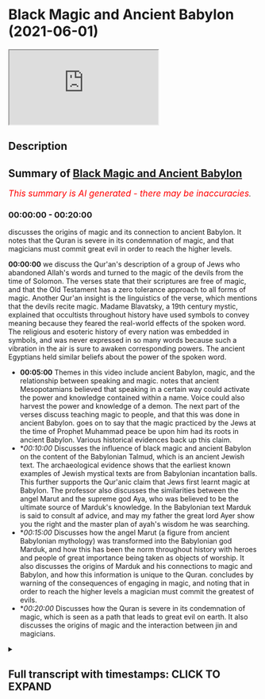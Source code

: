# Black Magic and Ancient Babylon (2021-06-01)

<iframe loading='lazy' src='https://www.youtube.com/embed/dLQAEBFakr8'></iframe>

## Description



## Summary of [Black Magic and Ancient Babylon](https://www.youtube.com/watch?v=dLQAEBFakr8)


*<span style="color:red; font-size:125%">This summary is AI generated - there may be inaccuracies</span>. [](/)*

### <a onclick="modifyYTiframeseektime('0')">00:00:00</a> - <a onclick="modifyYTiframeseektime('1200')">00:20:00</a>

 discusses the origins of magic and its connection to ancient Babylon. It notes that the Quran is severe in its condemnation of magic, and that magicians must commit great evil in order to reach the higher levels.

**<a onclick="modifyYTiframeseektime('0')">00:00:00</a>**  we discuss the Qur'an's description of a group of Jews who abandoned Allah's words and turned to the magic of the devils from the time of Solomon. The verses state that their scriptures are free of magic, and that the Old Testament has a zero tolerance approach to all forms of magic. Another Qur'an insight is the linguistics of the verse, which mentions that the devils recite magic. Madame Blavatsky, a 19th century mystic, explained that occultists throughout history have used symbols to convey meaning because they feared the real-world effects of the spoken word. The religious and esoteric history of every nation was embedded in symbols, and was never expressed in so many words because such a vibration in the air is sure to awaken corresponding powers. The ancient Egyptians held similar beliefs about the power of the spoken word.
* **<a onclick="modifyYTiframeseektime('300')">00:05:00</a>** Themes in this video include ancient Babylon, magic, and the relationship between speaking and magic.  notes that ancient Mesopotamians believed that speaking in a certain way could activate the power and knowledge contained within a name. Voice could also harvest the power and knowledge of a demon. The next part of the verses discuss teaching magic to people, and that this was done in ancient Babylon.  goes on to say that the magic practiced by the Jews at the time of Prophet Muhammad peace be upon him had its roots in ancient Babylon. Various historical evidences back up this claim.
* **<a onclick="modifyYTiframeseektime('600')">00:10:00</a>* Discusses the influence of black magic and ancient Babylon on the content of the Babylonian Talmud, which is an ancient Jewish text. The archaeological evidence shows that the earliest known examples of Jewish mystical texts are from Babylonian incantation balls. This further supports the Qur'anic claim that Jews first learnt magic at Babylon. The professor also discusses the similarities between the angel Marut and the supreme god Aya, who was believed to be the ultimate source of Marduk's knowledge. In the Babylonian text Marduk is said to consult af advice, and may my father the great lord Ayer show you the right and the master plan of ayah's wisdom he was searching.
* **<a onclick="modifyYTiframeseektime('900')">00:15:00</a>* Discusses how the angel Marut (a figure from ancient Babylonian mythology) was transformed into the Babylonian god Marduk, and how this has been the norm throughout history with heroes and people of great importance being taken as objects of worship. It also discusses the origins of Marduk and his connections to magic and Babylon, and how this information is unique to the Quran.  concludes by warning of the consequences of engaging in magic, and noting that in order to reach the higher levels a magician must commit the greatest of evils.
* **<a onclick="modifyYTiframeseektime('1200')">00:20:00</a>* Discusses how the Quran is severe in its condemnation of magic, which is seen as a path that leads to great evil on earth. It also discusses the origins of magic and the interaction between jin and magicians.

<details><summary><h2>Full transcript with timestamps: CLICK TO EXPAND</h2></summary>

<a onclick="modifyYTiframeseektime('4')">0:00:04</a> in this video we are going to see that  
<a onclick="modifyYTiframeseektime('6')">0:00:06</a> the quran contains a wealth of  
<a onclick="modifyYTiframeseektime('8')">0:00:08</a> information about the world of the  
<a onclick="modifyYTiframeseektime('10')">0:00:10</a> occult  
<a onclick="modifyYTiframeseektime('11')">0:00:11</a> our analysis will focus on the second  
<a onclick="modifyYTiframeseektime('13')">0:00:13</a> chapter of the quran  
<a onclick="modifyYTiframeseektime('15')">0:00:15</a> known as surah al-baqarah in particular  
<a onclick="modifyYTiframeseektime('18')">0:00:18</a> verses 101-102  
<a onclick="modifyYTiframeseektime('21')">0:00:21</a> we will analyze these verses from the  
<a onclick="modifyYTiframeseektime('23')">0:00:23</a> perspective of history and archaeology  
<a onclick="modifyYTiframeseektime('26')">0:00:26</a> the verses begin by saying and when a  
<a onclick="modifyYTiframeseektime('28')">0:00:28</a> messenger from allah  
<a onclick="modifyYTiframeseektime('30')">0:00:30</a> came to them confirming that which was  
<a onclick="modifyYTiframeseektime('32')">0:00:32</a> with them the children of israel  
<a onclick="modifyYTiframeseektime('34')">0:00:34</a> a party of those who had been given the  
<a onclick="modifyYTiframeseektime('36')">0:00:36</a> scripture  
<a onclick="modifyYTiframeseektime('37')">0:00:37</a> through the scripture of allah behind  
<a onclick="modifyYTiframeseektime('39')">0:00:39</a> their backs as if they did not know  
<a onclick="modifyYTiframeseektime('41')">0:00:41</a> what it contained and they followed  
<a onclick="modifyYTiframeseektime('43')">0:00:43</a> instead what the devils had recited  
<a onclick="modifyYTiframeseektime('45')">0:00:45</a> during the reign of solomon the  
<a onclick="modifyYTiframeseektime('48')">0:00:48</a> classical muslim exegetes  
<a onclick="modifyYTiframeseektime('50')">0:00:50</a> ibn kethir and tabari both explained  
<a onclick="modifyYTiframeseektime('53')">0:00:53</a> that the quran here is referring to a  
<a onclick="modifyYTiframeseektime('56')">0:00:56</a> faction of jews  
<a onclick="modifyYTiframeseektime('57')">0:00:57</a> at the time of muhammad peace be upon  
<a onclick="modifyYTiframeseektime('59')">0:00:59</a> him who rejected him  
<a onclick="modifyYTiframeseektime('61')">0:01:01</a> despite knowing he was a messenger the  
<a onclick="modifyYTiframeseektime('63')">0:01:03</a> quran rebukes them  
<a onclick="modifyYTiframeseektime('65')">0:01:05</a> for not acting upon this knowledge of  
<a onclick="modifyYTiframeseektime('67')">0:01:07</a> his prophethood  
<a onclick="modifyYTiframeseektime('68')">0:01:08</a> which is contained in their very own  
<a onclick="modifyYTiframeseektime('70')">0:01:10</a> scriptures  
<a onclick="modifyYTiframeseektime('71')">0:01:11</a> they are accused of abandoning their  
<a onclick="modifyYTiframeseektime('73')">0:01:13</a> scriptures and instead  
<a onclick="modifyYTiframeseektime('74')">0:01:14</a> resorting to practicing the magic of  
<a onclick="modifyYTiframeseektime('76')">0:01:16</a> their ancestors from the time of solomon  
<a onclick="modifyYTiframeseektime('79')">0:01:19</a> there are a number of amazing insights  
<a onclick="modifyYTiframeseektime('81')">0:01:21</a> to note here  
<a onclick="modifyYTiframeseektime('82')">0:01:22</a> firstly we can see that the quran makes  
<a onclick="modifyYTiframeseektime('85')">0:01:25</a> an important distinction  
<a onclick="modifyYTiframeseektime('86')">0:01:26</a> between scripture and the works of  
<a onclick="modifyYTiframeseektime('88')">0:01:28</a> devils namely that of magic  
<a onclick="modifyYTiframeseektime('91')">0:01:31</a> the quran states that a party of jews  
<a onclick="modifyYTiframeseektime('94')">0:01:34</a> abandoned allah's words  
<a onclick="modifyYTiframeseektime('95')">0:01:35</a> and turned to the magic of devils  
<a onclick="modifyYTiframeseektime('98')">0:01:38</a> implying that their scriptures are free  
<a onclick="modifyYTiframeseektime('99')">0:01:39</a> of magic  
<a onclick="modifyYTiframeseektime('101')">0:01:41</a> if we compare the old testament with  
<a onclick="modifyYTiframeseektime('103')">0:01:43</a> rabbinic writings  
<a onclick="modifyYTiframeseektime('104')">0:01:44</a> we find that this is the case the old  
<a onclick="modifyYTiframeseektime('106')">0:01:46</a> testament states  
<a onclick="modifyYTiframeseektime('108')">0:01:48</a> you shall not permit a sorceress to live  
<a onclick="modifyYTiframeseektime('111')">0:01:51</a> mediums and necromancers shall surely be  
<a onclick="modifyYTiframeseektime('113')">0:01:53</a> put to death  
<a onclick="modifyYTiframeseektime('115')">0:01:55</a> let no one be found among you who  
<a onclick="modifyYTiframeseektime('116')">0:01:56</a> interprets omens  
<a onclick="modifyYTiframeseektime('118')">0:01:58</a> we can see that the old testament has a  
<a onclick="modifyYTiframeseektime('121')">0:02:01</a> zero tolerance approach to all forms of  
<a onclick="modifyYTiframeseektime('123')">0:02:03</a> magic  
<a onclick="modifyYTiframeseektime('124')">0:02:04</a> by comparison rabbinic texts such as the  
<a onclick="modifyYTiframeseektime('127')">0:02:07</a> talmud are full of occult teachings  
<a onclick="modifyYTiframeseektime('129')">0:02:09</a> rabbi wrote i see in the  
<a onclick="modifyYTiframeseektime('132')">0:02:12</a> babylonian talmud  
<a onclick="modifyYTiframeseektime('133')">0:02:13</a> many things which were permitted from  
<a onclick="modifyYTiframeseektime('135')">0:02:15</a> the realm of fortune telling  
<a onclick="modifyYTiframeseektime('136')">0:02:16</a> incantations and witchcraft these are  
<a onclick="modifyYTiframeseektime('139')">0:02:19</a> innumerable  
<a onclick="modifyYTiframeseektime('140')">0:02:20</a> here are just some examples of occultism  
<a onclick="modifyYTiframeseektime('142')">0:02:22</a> in the talmud  
<a onclick="modifyYTiframeseektime('144')">0:02:24</a> if one wishes to see demons let him take  
<a onclick="modifyYTiframeseektime('147')">0:02:27</a> the afterbirth of a black  
<a onclick="modifyYTiframeseektime('148')">0:02:28</a> shikat let him roast it in fire and  
<a onclick="modifyYTiframeseektime('151')">0:02:31</a> grind it to powder  
<a onclick="modifyYTiframeseektime('152')">0:02:32</a> and then let him put some into his eye  
<a onclick="modifyYTiframeseektime('156')">0:02:36</a> what is an approved amulet one that has  
<a onclick="modifyYTiframeseektime('159')">0:02:39</a> healed once  
<a onclick="modifyYTiframeseektime('160')">0:02:40</a> a second time and a third time  
<a onclick="modifyYTiframeseektime('163')">0:02:43</a> the course of the constellations and the  
<a onclick="modifyYTiframeseektime('165')">0:02:45</a> zodiac has influence as a natural law  
<a onclick="modifyYTiframeseektime('167')">0:02:47</a> upon the world  
<a onclick="modifyYTiframeseektime('168')">0:02:48</a> and everything depends upon it longevity  
<a onclick="modifyYTiframeseektime('171')">0:02:51</a> children and finances  
<a onclick="modifyYTiframeseektime('173')">0:02:53</a> it's clear that the talmud promotes a  
<a onclick="modifyYTiframeseektime('175')">0:02:55</a> whole host of occult practices  
<a onclick="modifyYTiframeseektime('177')">0:02:57</a> including sorcery amulets and astrology  
<a onclick="modifyYTiframeseektime('181')">0:03:01</a> we've seen that these are all practices  
<a onclick="modifyYTiframeseektime('183')">0:03:03</a> that the old testament deems punishable  
<a onclick="modifyYTiframeseektime('185')">0:03:05</a> by death  
<a onclick="modifyYTiframeseektime('186')">0:03:06</a> scripture and rabbinic writings are  
<a onclick="modifyYTiframeseektime('188')">0:03:08</a> completely at odds  
<a onclick="modifyYTiframeseektime('189')">0:03:09</a> when it comes to the permissibility of  
<a onclick="modifyYTiframeseektime('191')">0:03:11</a> magic just as the quran states  
<a onclick="modifyYTiframeseektime('194')">0:03:14</a> another quranic insight is the fact that  
<a onclick="modifyYTiframeseektime('197')">0:03:17</a> the verse is addressing a group of jews  
<a onclick="modifyYTiframeseektime('199')">0:03:19</a> who are contemporary to the prophet  
<a onclick="modifyYTiframeseektime('201')">0:03:21</a> muhammad peace be upon him  
<a onclick="modifyYTiframeseektime('203')">0:03:23</a> and making the claim that they were  
<a onclick="modifyYTiframeseektime('204')">0:03:24</a> following the magic of devils from the  
<a onclick="modifyYTiframeseektime('206')">0:03:26</a> time of solomon  
<a onclick="modifyYTiframeseektime('208')">0:03:28</a> given that solomon is from the 10th  
<a onclick="modifyYTiframeseektime('210')">0:03:30</a> century bce  
<a onclick="modifyYTiframeseektime('211')">0:03:31</a> and the quran was revealed in the 7th  
<a onclick="modifyYTiframeseektime('213')">0:03:33</a> century ce  
<a onclick="modifyYTiframeseektime('214')">0:03:34</a> this points to a continuous magic  
<a onclick="modifyYTiframeseektime('216')">0:03:36</a> tradition of at least one and a half  
<a onclick="modifyYTiframeseektime('218')">0:03:38</a> thousand years  
<a onclick="modifyYTiframeseektime('220')">0:03:40</a> if this really is the case then we would  
<a onclick="modifyYTiframeseektime('222')">0:03:42</a> expect jewish practitioners  
<a onclick="modifyYTiframeseektime('224')">0:03:44</a> to have mastered these dark arts over  
<a onclick="modifyYTiframeseektime('226')">0:03:46</a> such a long period of time  
<a onclick="modifyYTiframeseektime('228')">0:03:48</a> this is exactly what we find in the  
<a onclick="modifyYTiframeseektime('230')">0:03:50</a> world of magic  
<a onclick="modifyYTiframeseektime('231')">0:03:51</a> for centuries jewish mythicism such as  
<a onclick="modifyYTiframeseektime('234')">0:03:54</a> kabbalah  
<a onclick="modifyYTiframeseektime('235')">0:03:55</a> and jewish numerology known as gematria  
<a onclick="modifyYTiframeseektime('237')">0:03:57</a> have been fundamental to occultism  
<a onclick="modifyYTiframeseektime('240')">0:04:00</a> to this day anyone who is serious about  
<a onclick="modifyYTiframeseektime('243')">0:04:03</a> the occult  
<a onclick="modifyYTiframeseektime('244')">0:04:04</a> must study these jewish systems as they  
<a onclick="modifyYTiframeseektime('246')">0:04:06</a> are considered foundational  
<a onclick="modifyYTiframeseektime('248')">0:04:08</a> yet another quranic insight can be found  
<a onclick="modifyYTiframeseektime('250')">0:04:10</a> in the linguistics of this verse  
<a onclick="modifyYTiframeseektime('252')">0:04:12</a> note the word recited devils are said to  
<a onclick="modifyYTiframeseektime('255')">0:04:15</a> recite  
<a onclick="modifyYTiframeseektime('256')">0:04:16</a> magic the use of spoken incantations  
<a onclick="modifyYTiframeseektime('260')">0:04:20</a> and evocations are in fact a major part  
<a onclick="modifyYTiframeseektime('263')">0:04:23</a> of magic  
<a onclick="modifyYTiframeseektime('264')">0:04:24</a> madame blavatsky was a highly  
<a onclick="modifyYTiframeseektime('266')">0:04:26</a> influential 19th century mystic  
<a onclick="modifyYTiframeseektime('269')">0:04:29</a> she explained that occultists throughout  
<a onclick="modifyYTiframeseektime('271')">0:04:31</a> history  
<a onclick="modifyYTiframeseektime('272')">0:04:32</a> have used symbols to convey meaning  
<a onclick="modifyYTiframeseektime('274')">0:04:34</a> because they feared the real-world  
<a onclick="modifyYTiframeseektime('276')">0:04:36</a> effects  
<a onclick="modifyYTiframeseektime('277')">0:04:37</a> of the spoken word the religious and  
<a onclick="modifyYTiframeseektime('280')">0:04:40</a> esoteric history of every nation  
<a onclick="modifyYTiframeseektime('282')">0:04:42</a> was embedded in symbols it was never  
<a onclick="modifyYTiframeseektime('286')">0:04:46</a> expressed in so many words  
<a onclick="modifyYTiframeseektime('287')">0:04:47</a> why because such or another vibration in  
<a onclick="modifyYTiframeseektime('290')">0:04:50</a> the air  
<a onclick="modifyYTiframeseektime('291')">0:04:51</a> is sure to awaken corresponding powers  
<a onclick="modifyYTiframeseektime('293')">0:04:53</a> union with which produces good or bad  
<a onclick="modifyYTiframeseektime('295')">0:04:55</a> results  
<a onclick="modifyYTiframeseektime('297')">0:04:57</a> the ancient egyptians held similar  
<a onclick="modifyYTiframeseektime('299')">0:04:59</a> beliefs about the power of the spoken  
<a onclick="modifyYTiframeseektime('301')">0:05:01</a> word  
<a onclick="modifyYTiframeseektime('302')">0:05:02</a> the commonly found phrases magic of  
<a onclick="modifyYTiframeseektime('304')">0:05:04</a> their mouths  
<a onclick="modifyYTiframeseektime('305')">0:05:05</a> and spells of their utterances show the  
<a onclick="modifyYTiframeseektime('308')">0:05:08</a> close relationship between speaking and  
<a onclick="modifyYTiframeseektime('310')">0:05:10</a> magic  
<a onclick="modifyYTiframeseektime('311')">0:05:11</a> the two were treated as more or less  
<a onclick="modifyYTiframeseektime('312')">0:05:12</a> equivalent  
<a onclick="modifyYTiframeseektime('314')">0:05:14</a> the ancient mesopotamians also believed  
<a onclick="modifyYTiframeseektime('316')">0:05:16</a> that incantations  
<a onclick="modifyYTiframeseektime('318')">0:05:18</a> had to be spoken in a certain way in  
<a onclick="modifyYTiframeseektime('320')">0:05:20</a> order for them to be effective  
<a onclick="modifyYTiframeseektime('323')">0:05:23</a> voice can harvest the power and  
<a onclick="modifyYTiframeseektime('324')">0:05:24</a> knowledge contained within a name  
<a onclick="modifyYTiframeseektime('326')">0:05:26</a> the incantation and names contained in  
<a onclick="modifyYTiframeseektime('329')">0:05:29</a> them had to be pronounced in a special  
<a onclick="modifyYTiframeseektime('331')">0:05:31</a> tone of voice  
<a onclick="modifyYTiframeseektime('332')">0:05:32</a> the word used to describe one speaking  
<a onclick="modifyYTiframeseektime('334')">0:05:34</a> in this manner lohushu  
<a onclick="modifyYTiframeseektime('336')">0:05:36</a> is even different from the regular verb  
<a onclick="modifyYTiframeseektime('338')">0:05:38</a> se and had a meaning similar to  
<a onclick="modifyYTiframeseektime('340')">0:05:40</a> utter murmur or chant  
<a onclick="modifyYTiframeseektime('345')">0:05:45</a> the next part of the verses state it was  
<a onclick="modifyYTiframeseektime('348')">0:05:48</a> not solomon who disbelieved  
<a onclick="modifyYTiframeseektime('349')">0:05:49</a> but the devils disbelieved teaching  
<a onclick="modifyYTiframeseektime('351')">0:05:51</a> people magic  
<a onclick="modifyYTiframeseektime('353')">0:05:53</a> here the quran defends the noble prophet  
<a onclick="modifyYTiframeseektime('355')">0:05:55</a> solomon clearing him of the false  
<a onclick="modifyYTiframeseektime('357')">0:05:57</a> accusations of magic  
<a onclick="modifyYTiframeseektime('359')">0:05:59</a> rabbis and jewish commentators  
<a onclick="modifyYTiframeseektime('361')">0:06:01</a> throughout history have claimed that  
<a onclick="modifyYTiframeseektime('363')">0:06:03</a> solomon was a master magician  
<a onclick="modifyYTiframeseektime('365')">0:06:05</a> for example the talmud claims that  
<a onclick="modifyYTiframeseektime('367')">0:06:07</a> solomon possessed a magical ring  
<a onclick="modifyYTiframeseektime('369')">0:06:09</a> that was the source of his ability to  
<a onclick="modifyYTiframeseektime('371')">0:06:11</a> control devils  
<a onclick="modifyYTiframeseektime('372')">0:06:12</a> the talmud narrates the following story  
<a onclick="modifyYTiframeseektime('375')">0:06:15</a> the demon asmodius said to solomon give  
<a onclick="modifyYTiframeseektime('378')">0:06:18</a> me your ring with god's name engraved on  
<a onclick="modifyYTiframeseektime('381')">0:06:21</a> it  
<a onclick="modifyYTiframeseektime('381')">0:06:21</a> and i will show you my strength solomon  
<a onclick="modifyYTiframeseektime('385')">0:06:25</a> gave him his ring  
<a onclick="modifyYTiframeseektime('386')">0:06:26</a> asmodius swallowed the ring and grew  
<a onclick="modifyYTiframeseektime('389')">0:06:29</a> until he placed  
<a onclick="modifyYTiframeseektime('390')">0:06:30</a> one wing in the heaven and one wing on  
<a onclick="modifyYTiframeseektime('392')">0:06:32</a> the earth  
<a onclick="modifyYTiframeseektime('393')">0:06:33</a> he threw solomon a distance of 400  
<a onclick="modifyYTiframeseektime('396')">0:06:36</a> parasangs  
<a onclick="modifyYTiframeseektime('397')">0:06:37</a> i.e over one thousand miles with solomon  
<a onclick="modifyYTiframeseektime('400')">0:06:40</a> deposed from the throne  
<a onclick="modifyYTiframeseektime('401')">0:06:41</a> as modius took his place while asmodius  
<a onclick="modifyYTiframeseektime('405')">0:06:45</a> was impersonating solomon  
<a onclick="modifyYTiframeseektime('406')">0:06:46</a> he demanded that solomon's mother engage  
<a onclick="modifyYTiframeseektime('409')">0:06:49</a> in sexual intercourse with him  
<a onclick="modifyYTiframeseektime('411')">0:06:51</a> once the jewish council heard this they  
<a onclick="modifyYTiframeseektime('413')">0:06:53</a> understood that this was an impostor  
<a onclick="modifyYTiframeseektime('415')">0:06:55</a> and not actually solomon they brought  
<a onclick="modifyYTiframeseektime('417')">0:06:57</a> solomon and gave him a ring on which the  
<a onclick="modifyYTiframeseektime('419')">0:06:59</a> name of god was carved  
<a onclick="modifyYTiframeseektime('420')">0:07:00</a> when solomon entered asmodius saw him  
<a onclick="modifyYTiframeseektime('423')">0:07:03</a> and fled  
<a onclick="modifyYTiframeseektime('424')">0:07:04</a> followers of judaism need to realize  
<a onclick="modifyYTiframeseektime('427')">0:07:07</a> that such rabbinic teachings  
<a onclick="modifyYTiframeseektime('428')">0:07:08</a> actually go against the old testament  
<a onclick="modifyYTiframeseektime('430')">0:07:10</a> which we've already seen  
<a onclick="modifyYTiframeseektime('432')">0:07:12</a> strictly prohibits all forms of magic  
<a onclick="modifyYTiframeseektime('435')">0:07:15</a> rabbis have therefore created  
<a onclick="modifyYTiframeseektime('436')">0:07:16</a> contradictions  
<a onclick="modifyYTiframeseektime('437')">0:07:17</a> within the religion itself the quran  
<a onclick="modifyYTiframeseektime('440')">0:07:20</a> clarifies  
<a onclick="modifyYTiframeseektime('441')">0:07:21</a> that a magical trinket was not the  
<a onclick="modifyYTiframeseektime('443')">0:07:23</a> source of solomon's power  
<a onclick="modifyYTiframeseektime('444')">0:07:24</a> rather allah himself was the source of  
<a onclick="modifyYTiframeseektime('447')">0:07:27</a> solomon's miraculous ability  
<a onclick="modifyYTiframeseektime('448')">0:07:28</a> to subjugate devils and control animals  
<a onclick="modifyYTiframeseektime('452')">0:07:32</a> solomon's abilities are no different to  
<a onclick="modifyYTiframeseektime('454')">0:07:34</a> the miracles that allah bestowed upon  
<a onclick="modifyYTiframeseektime('456')">0:07:36</a> other israelite prophets  
<a onclick="modifyYTiframeseektime('457')">0:07:37</a> such as moses we can see that the quran  
<a onclick="modifyYTiframeseektime('460')">0:07:40</a> resolves the confusion  
<a onclick="modifyYTiframeseektime('461')">0:07:41</a> that is present within judaism  
<a onclick="modifyYTiframeseektime('465')">0:07:45</a> the next part of the verses state  
<a onclick="modifyYTiframeseektime('467')">0:07:47</a> teaching people magic  
<a onclick="modifyYTiframeseektime('469')">0:07:49</a> and that which was revealed to the two  
<a onclick="modifyYTiframeseektime('471')">0:07:51</a> angels at babylon  
<a onclick="modifyYTiframeseektime('473')">0:07:53</a> here the quran makes the claim that  
<a onclick="modifyYTiframeseektime('475')">0:07:55</a> babylon was a major epicenter for magic  
<a onclick="modifyYTiframeseektime('478')">0:07:58</a> thanks to modern archaeological  
<a onclick="modifyYTiframeseektime('479')">0:07:59</a> discoveries we now know  
<a onclick="modifyYTiframeseektime('481')">0:08:01</a> that babylonians laid the foundation for  
<a onclick="modifyYTiframeseektime('484')">0:08:04</a> magical practices used all around the  
<a onclick="modifyYTiframeseektime('486')">0:08:06</a> world  
<a onclick="modifyYTiframeseektime('487')">0:08:07</a> for example astrology is one of the core  
<a onclick="modifyYTiframeseektime('489')">0:08:09</a> sciences in magic today  
<a onclick="modifyYTiframeseektime('491')">0:08:11</a> the babylonians were the first people to  
<a onclick="modifyYTiframeseektime('493')">0:08:13</a> apply myths to constellations  
<a onclick="modifyYTiframeseektime('495')">0:08:15</a> and describe the 12 signs of the zodiac  
<a onclick="modifyYTiframeseektime('498')">0:08:18</a> enuma anu enlil is a series of  
<a onclick="modifyYTiframeseektime('501')">0:08:21</a> babylonian tablets  
<a onclick="modifyYTiframeseektime('502')">0:08:22</a> that represent the oldest astrological  
<a onclick="modifyYTiframeseektime('504')">0:08:24</a> writings in the world  
<a onclick="modifyYTiframeseektime('506')">0:08:26</a> the conquest of asia by alexander the  
<a onclick="modifyYTiframeseektime('509')">0:08:29</a> great  
<a onclick="modifyYTiframeseektime('510')">0:08:30</a> exposed the greeks to babylonian culture  
<a onclick="modifyYTiframeseektime('513')">0:08:33</a> they took the babylonian system of  
<a onclick="modifyYTiframeseektime('514')">0:08:34</a> astrology developed it  
<a onclick="modifyYTiframeseektime('516')">0:08:36</a> and spread it all around the world  
<a onclick="modifyYTiframeseektime('519')">0:08:39</a> another claim being made here by the  
<a onclick="modifyYTiframeseektime('520')">0:08:40</a> quran  
<a onclick="modifyYTiframeseektime('521')">0:08:41</a> is that the magic of the jews at the  
<a onclick="modifyYTiframeseektime('523')">0:08:43</a> time of prophet muhammad  
<a onclick="modifyYTiframeseektime('525')">0:08:45</a> peace be upon him had its roots in  
<a onclick="modifyYTiframeseektime('527')">0:08:47</a> ancient babylon  
<a onclick="modifyYTiframeseektime('528')">0:08:48</a> a number of historical evidences both  
<a onclick="modifyYTiframeseektime('531')">0:08:51</a> textual  
<a onclick="modifyYTiframeseektime('531')">0:08:51</a> and archaeological support this claim  
<a onclick="modifyYTiframeseektime('534')">0:08:54</a> the talmud is a written compilation of  
<a onclick="modifyYTiframeseektime('536')">0:08:56</a> rabbinic discussions  
<a onclick="modifyYTiframeseektime('538')">0:08:58</a> that comprise the foundation of jewish  
<a onclick="modifyYTiframeseektime('540')">0:09:00</a> law two different versions of the talmud  
<a onclick="modifyYTiframeseektime('542')">0:09:02</a> were produced  
<a onclick="modifyYTiframeseektime('543')">0:09:03</a> the jerusalem talmud and the babylonian  
<a onclick="modifyYTiframeseektime('545')">0:09:05</a> talmud  
<a onclick="modifyYTiframeseektime('546')">0:09:06</a> with the former produced in the land of  
<a onclick="modifyYTiframeseektime('548')">0:09:08</a> israel and the latter in babylon  
<a onclick="modifyYTiframeseektime('551')">0:09:11</a> when contrasting the two scholars have  
<a onclick="modifyYTiframeseektime('553')">0:09:13</a> observed that the babylonian talmud  
<a onclick="modifyYTiframeseektime('555')">0:09:15</a> is comparatively full of references to  
<a onclick="modifyYTiframeseektime('557')">0:09:17</a> demons and magic  
<a onclick="modifyYTiframeseektime('559')">0:09:19</a> a perfect example that illustrates this  
<a onclick="modifyYTiframeseektime('561')">0:09:21</a> difference can be found in the old  
<a onclick="modifyYTiframeseektime('563')">0:09:23</a> testament book of ecclesiastes  
<a onclick="modifyYTiframeseektime('566')">0:09:26</a> i acquired male and female singers and a  
<a onclick="modifyYTiframeseektime('568')">0:09:28</a> harem as well  
<a onclick="modifyYTiframeseektime('570')">0:09:30</a> compare the babylonian and jerusalem  
<a onclick="modifyYTiframeseektime('572')">0:09:32</a> talmudic commentaries on this verse  
<a onclick="modifyYTiframeseektime('575')">0:09:35</a> here in babylonia they interpreted these  
<a onclick="modifyYTiframeseektime('577')">0:09:37</a> words in the following manner  
<a onclick="modifyYTiframeseektime('579')">0:09:39</a> male demons and female demons  
<a onclick="modifyYTiframeseektime('583')">0:09:43</a> in the land of israel they said that  
<a onclick="modifyYTiframeseektime('585')">0:09:45</a> these words are referring to carriages  
<a onclick="modifyYTiframeseektime('590')">0:09:50</a> this supports the quran's claims about  
<a onclick="modifyYTiframeseektime('592')">0:09:52</a> the babylonian roots of jewish magic  
<a onclick="modifyYTiframeseektime('594')">0:09:54</a> as those jews who were exiled to babylon  
<a onclick="modifyYTiframeseektime('597')">0:09:57</a> were exposed to  
<a onclick="modifyYTiframeseektime('598')">0:09:58</a> and influenced by its magical culture  
<a onclick="modifyYTiframeseektime('601')">0:10:01</a> we can see this influence reflected in  
<a onclick="modifyYTiframeseektime('603')">0:10:03</a> the content of the babylonian talmud  
<a onclick="modifyYTiframeseektime('606')">0:10:06</a> from an archaeological perspective the  
<a onclick="modifyYTiframeseektime('608')">0:10:08</a> earliest known examples of jewish  
<a onclick="modifyYTiframeseektime('610')">0:10:10</a> mystical texts  
<a onclick="modifyYTiframeseektime('611')">0:10:11</a> are babylonian incantation balls this  
<a onclick="modifyYTiframeseektime('614')">0:10:14</a> further supports the quran's claim  
<a onclick="modifyYTiframeseektime('616')">0:10:16</a> that jews first learnt magic at babylon  
<a onclick="modifyYTiframeseektime('619')">0:10:19</a> professor shawl shackhead wrote  
<a onclick="modifyYTiframeseektime('621')">0:10:21</a> the jewish aramaic balls also have the  
<a onclick="modifyYTiframeseektime('624')">0:10:24</a> earliest examples  
<a onclick="modifyYTiframeseektime('625')">0:10:25</a> of hecalot or jewish mystical texts  
<a onclick="modifyYTiframeseektime('629')">0:10:29</a> you also find named jewish rabbis and  
<a onclick="modifyYTiframeseektime('631')">0:10:31</a> demons  
<a onclick="modifyYTiframeseektime('632')">0:10:32</a> as well as information about jewish  
<a onclick="modifyYTiframeseektime('634')">0:10:34</a> legal practice  
<a onclick="modifyYTiframeseektime('635')">0:10:35</a> moreover the vast majority of  
<a onclick="modifyYTiframeseektime('637')">0:10:37</a> incantation balls that have been  
<a onclick="modifyYTiframeseektime('639')">0:10:39</a> excavated in the babylonian region  
<a onclick="modifyYTiframeseektime('641')">0:10:41</a> are written in jewish aramaic an essay  
<a onclick="modifyYTiframeseektime('644')">0:10:44</a> on magic balls states that  
<a onclick="modifyYTiframeseektime('646')">0:10:46</a> the largest number of known incantation  
<a onclick="modifyYTiframeseektime('648')">0:10:48</a> balls are written in jewish aramaic by  
<a onclick="modifyYTiframeseektime('650')">0:10:50</a> jewish scribes  
<a onclick="modifyYTiframeseektime('652')">0:10:52</a> mandaean bowls are the second most  
<a onclick="modifyYTiframeseektime('654')">0:10:54</a> numerous only then followed by balls in  
<a onclick="modifyYTiframeseektime('656')">0:10:56</a> syriac  
<a onclick="modifyYTiframeseektime('657')">0:10:57</a> a handful of balls in arabic and persian  
<a onclick="modifyYTiframeseektime('659')">0:10:59</a> are also known  
<a onclick="modifyYTiframeseektime('661')">0:11:01</a> this shows that babylonian jews were  
<a onclick="modifyYTiframeseektime('663')">0:11:03</a> heavily involved in magic  
<a onclick="modifyYTiframeseektime('665')">0:11:05</a> historians even go so far as to suggest  
<a onclick="modifyYTiframeseektime('668')">0:11:08</a> that they achieved a mastery of the dark  
<a onclick="modifyYTiframeseektime('669')">0:11:09</a> arts  
<a onclick="modifyYTiframeseektime('670')">0:11:10</a> professor joseph nave wrote magic may  
<a onclick="modifyYTiframeseektime('674')">0:11:14</a> have been considered to some extent  
<a onclick="modifyYTiframeseektime('675')">0:11:15</a> a jewish specialization  
<a onclick="modifyYTiframeseektime('678')">0:11:18</a> the next part of the verses state the  
<a onclick="modifyYTiframeseektime('681')">0:11:21</a> two angels at babylon  
<a onclick="modifyYTiframeseektime('683')">0:11:23</a> haroot and marut but they do not teach  
<a onclick="modifyYTiframeseektime('686')">0:11:26</a> anyone unless they say  
<a onclick="modifyYTiframeseektime('687')">0:11:27</a> we are a trial so do not disbelieve by  
<a onclick="modifyYTiframeseektime('690')">0:11:30</a> practicing magic  
<a onclick="modifyYTiframeseektime('691')">0:11:31</a> here the quran is making the claim that  
<a onclick="modifyYTiframeseektime('694')">0:11:34</a> two angels  
<a onclick="modifyYTiframeseektime('695')">0:11:35</a> haroot and marut descended at babylon  
<a onclick="modifyYTiframeseektime('698')">0:11:38</a> these angels are said to have been sent  
<a onclick="modifyYTiframeseektime('700')">0:11:40</a> by allah and given knowledge of magic  
<a onclick="modifyYTiframeseektime('703')">0:11:43</a> as a means of testing mankind is there  
<a onclick="modifyYTiframeseektime('705')">0:11:45</a> any historical evidence  
<a onclick="modifyYTiframeseektime('707')">0:11:47</a> for the existence of the angels haroot  
<a onclick="modifyYTiframeseektime('709')">0:11:49</a> or marut  
<a onclick="modifyYTiframeseektime('711')">0:11:51</a> there just happens to be some striking  
<a onclick="modifyYTiframeseektime('712')">0:11:52</a> parallels between the angel marut  
<a onclick="modifyYTiframeseektime('715')">0:11:55</a> and an entity known as marduk marduk was  
<a onclick="modifyYTiframeseektime('718')">0:11:58</a> an ancient mesopotamian deity  
<a onclick="modifyYTiframeseektime('720')">0:12:00</a> who was the chief god of the city of  
<a onclick="modifyYTiframeseektime('722')">0:12:02</a> babylon marduk is the name commonly  
<a onclick="modifyYTiframeseektime('724')">0:12:04</a> associated with the deity in modern  
<a onclick="modifyYTiframeseektime('726')">0:12:06</a> times  
<a onclick="modifyYTiframeseektime('727')">0:12:07</a> however it was actually pronounced  
<a onclick="modifyYTiframeseektime('729')">0:12:09</a> marutok in babylonian  
<a onclick="modifyYTiframeseektime('731')">0:12:11</a> scholars believe that this word is  
<a onclick="modifyYTiframeseektime('733')">0:12:13</a> derived from the sumerian  
<a onclick="modifyYTiframeseektime('734')">0:12:14</a> amarutu the quranic marut  
<a onclick="modifyYTiframeseektime('738')">0:12:18</a> may simply be an arabised version of the  
<a onclick="modifyYTiframeseektime('740')">0:12:20</a> babylonian marutok  
<a onclick="modifyYTiframeseektime('742')">0:12:22</a> and sumerian amarutu marduk  
<a onclick="modifyYTiframeseektime('745')">0:12:25</a> also happens to have been associated  
<a onclick="modifyYTiframeseektime('746')">0:12:26</a> with magic as far back as the old  
<a onclick="modifyYTiframeseektime('748')">0:12:28</a> babylonian period  
<a onclick="modifyYTiframeseektime('750')">0:12:30</a> during babylonian magic rituals priests  
<a onclick="modifyYTiframeseektime('753')">0:12:33</a> known as asipu  
<a onclick="modifyYTiframeseektime('754')">0:12:34</a> would impersonate marduk a tablet reads  
<a onclick="modifyYTiframeseektime('758')">0:12:38</a> the asipo is the image of amarutu  
<a onclick="modifyYTiframeseektime('760')">0:12:40</a> [Music]  
<a onclick="modifyYTiframeseektime('761')">0:12:41</a> marduk was glorified as the greatest of  
<a onclick="modifyYTiframeseektime('764')">0:12:44</a> exorcists  
<a onclick="modifyYTiframeseektime('765')">0:12:45</a> a tablet reads upon the utterance of  
<a onclick="modifyYTiframeseektime('768')">0:12:48</a> amarutu  
<a onclick="modifyYTiframeseektime('769')">0:12:49</a> exorcist among the gods  
<a onclick="modifyYTiframeseektime('772')">0:12:52</a> seal that calls upon marduk served as an  
<a onclick="modifyYTiframeseektime('774')">0:12:54</a> amulet  
<a onclick="modifyYTiframeseektime('775')">0:12:55</a> it states by the order of amarutu may he  
<a onclick="modifyYTiframeseektime('778')">0:12:58</a> who was provided with this seal be in  
<a onclick="modifyYTiframeseektime('780')">0:13:00</a> good health  
<a onclick="modifyYTiframeseektime('782')">0:13:02</a> marduk was also commonly invoked to ward  
<a onclick="modifyYTiframeseektime('784')">0:13:04</a> off demons  
<a onclick="modifyYTiframeseektime('786')">0:13:06</a> the urdug hull writings are a series of  
<a onclick="modifyYTiframeseektime('788')">0:13:08</a> 16 tablets  
<a onclick="modifyYTiframeseektime('789')">0:13:09</a> consisting of incantations for  
<a onclick="modifyYTiframeseektime('791')">0:13:11</a> protection against evil demons  
<a onclick="modifyYTiframeseektime('794')">0:13:14</a> several of the tablets are in fact hymns  
<a onclick="modifyYTiframeseektime('796')">0:13:16</a> to marduk  
<a onclick="modifyYTiframeseektime('797')">0:13:17</a> for example by the invocation of marduk  
<a onclick="modifyYTiframeseektime('800')">0:13:20</a> ruler of babylon may whatever evil be  
<a onclick="modifyYTiframeseektime('803')">0:13:23</a> removed from the body of the man  
<a onclick="modifyYTiframeseektime('805')">0:13:25</a> may the evil otoku demon an evil aloo  
<a onclick="modifyYTiframeseektime('808')">0:13:28</a> demon stand aside  
<a onclick="modifyYTiframeseektime('810')">0:13:30</a> marduk was even called the magician of  
<a onclick="modifyYTiframeseektime('813')">0:13:33</a> the gods  
<a onclick="modifyYTiframeseektime('814')">0:13:34</a> note in the following inscription that  
<a onclick="modifyYTiframeseektime('816')">0:13:36</a> marduk is referred to by the name  
<a onclick="modifyYTiframeseektime('818')">0:13:38</a> asalouhi before the spell of assalohi  
<a onclick="modifyYTiframeseektime('821')">0:13:41</a> the magician of the gods the parallels  
<a onclick="modifyYTiframeseektime('824')">0:13:44</a> between marduk  
<a onclick="modifyYTiframeseektime('825')">0:13:45</a> and the angel marut go beyond their  
<a onclick="modifyYTiframeseektime('828')">0:13:48</a> names and magical associations  
<a onclick="modifyYTiframeseektime('830')">0:13:50</a> the supreme god aya was believed to be  
<a onclick="modifyYTiframeseektime('833')">0:13:53</a> the ultimate source of marduk's  
<a onclick="modifyYTiframeseektime('834')">0:13:54</a> knowledge  
<a onclick="modifyYTiframeseektime('835')">0:13:55</a> in the following babylonian text marduk  
<a onclick="modifyYTiframeseektime('838')">0:13:58</a> is said to consult af advice  
<a onclick="modifyYTiframeseektime('841')">0:14:01</a> may my father the great lord ayer show  
<a onclick="modifyYTiframeseektime('843')">0:14:03</a> you the right  
<a onclick="modifyYTiframeseektime('844')">0:14:04</a> and the master plan of ayah's wisdom he  
<a onclick="modifyYTiframeseektime('847')">0:14:07</a> marduk was searching  
<a onclick="modifyYTiframeseektime('849')">0:14:09</a> he was searching there for the supreme  
<a onclick="modifyYTiframeseektime('850')">0:14:10</a> word of aya's command  
<a onclick="modifyYTiframeseektime('853')">0:14:13</a> we can see that the relationship between  
<a onclick="modifyYTiframeseektime('855')">0:14:15</a> marduk and  
<a onclick="modifyYTiframeseektime('856')">0:14:16</a> ayah is similar to that of the angel  
<a onclick="modifyYTiframeseektime('859')">0:14:19</a> marut and allah  
<a onclick="modifyYTiframeseektime('860')">0:14:20</a> with marduk and marut both being  
<a onclick="modifyYTiframeseektime('863')">0:14:23</a> subservient  
<a onclick="modifyYTiframeseektime('863')">0:14:23</a> and receiving knowledge from the higher  
<a onclick="modifyYTiframeseektime('865')">0:14:25</a> authorities aya  
<a onclick="modifyYTiframeseektime('866')">0:14:26</a> and allah even the name of the city of  
<a onclick="modifyYTiframeseektime('870')">0:14:30</a> babylon  
<a onclick="modifyYTiframeseektime('870')">0:14:30</a> has connotations with the quranic angels  
<a onclick="modifyYTiframeseektime('873')">0:14:33</a> the word babylon  
<a onclick="modifyYTiframeseektime('874')">0:14:34</a> comes from the ancient mesopotamian  
<a onclick="modifyYTiframeseektime('876')">0:14:36</a> babilim which means  
<a onclick="modifyYTiframeseektime('878')">0:14:38</a> gate of the gods this could be a  
<a onclick="modifyYTiframeseektime('880')">0:14:40</a> reference to its importance as the site  
<a onclick="modifyYTiframeseektime('882')">0:14:42</a> where angels brought magic to mankind  
<a onclick="modifyYTiframeseektime('885')">0:14:45</a> hence it was seen as a kind of gateway  
<a onclick="modifyYTiframeseektime('887')">0:14:47</a> to receiving wisdom from above  
<a onclick="modifyYTiframeseektime('889')">0:14:49</a> there is in fact a creation myth known  
<a onclick="modifyYTiframeseektime('891')">0:14:51</a> as enuma elish  
<a onclick="modifyYTiframeseektime('893')">0:14:53</a> in which marduk is said to have  
<a onclick="modifyYTiframeseektime('894')">0:14:54</a> commanded the building of babylon  
<a onclick="modifyYTiframeseektime('896')">0:14:56</a> construct babylon whose building you  
<a onclick="modifyYTiframeseektime('898')">0:14:58</a> have requested let its brickwork be  
<a onclick="modifyYTiframeseektime('900')">0:15:00</a> fashioned  
<a onclick="modifyYTiframeseektime('901')">0:15:01</a> now you may be wondering how is it  
<a onclick="modifyYTiframeseektime('903')">0:15:03</a> possible that the angel marut  
<a onclick="modifyYTiframeseektime('905')">0:15:05</a> was transformed into the babylonian god  
<a onclick="modifyYTiframeseektime('907')">0:15:07</a> marduk  
<a onclick="modifyYTiframeseektime('909')">0:15:09</a> mankind has a tendency to defy mortals  
<a onclick="modifyYTiframeseektime('912')">0:15:12</a> this has been the norm throughout  
<a onclick="modifyYTiframeseektime('913')">0:15:13</a> history with heroes and people of great  
<a onclick="modifyYTiframeseektime('916')">0:15:16</a> importance being taken as objects of  
<a onclick="modifyYTiframeseektime('918')">0:15:18</a> worship  
<a onclick="modifyYTiframeseektime('918')">0:15:18</a> an obvious example is the christian  
<a onclick="modifyYTiframeseektime('920')">0:15:20</a> elevation of jesus from human messiah  
<a onclick="modifyYTiframeseektime('923')">0:15:23</a> to god incarnate with regards to marduk  
<a onclick="modifyYTiframeseektime('926')">0:15:26</a> historians acknowledge that his origins  
<a onclick="modifyYTiframeseektime('929')">0:15:29</a> are shrouded in mystery  
<a onclick="modifyYTiframeseektime('930')">0:15:30</a> the scholar daniel block wrote that the  
<a onclick="modifyYTiframeseektime('933')">0:15:33</a> ultimate origins of marduk remain a  
<a onclick="modifyYTiframeseektime('935')">0:15:35</a> mystery  
<a onclick="modifyYTiframeseektime('936')">0:15:36</a> the surviving historical records do  
<a onclick="modifyYTiframeseektime('938')">0:15:38</a> indicate that marduk  
<a onclick="modifyYTiframeseektime('940')">0:15:40</a> greatly grew in stature over time the  
<a onclick="modifyYTiframeseektime('942')">0:15:42</a> babylonian epic  
<a onclick="modifyYTiframeseektime('944')">0:15:44</a> enuma elish chronicles the rise of  
<a onclick="modifyYTiframeseektime('946')">0:15:46</a> marduk  
<a onclick="modifyYTiframeseektime('947')">0:15:47</a> from hero to king of the gods marduk is  
<a onclick="modifyYTiframeseektime('950')">0:15:50</a> even said to have taken on 50 names and  
<a onclick="modifyYTiframeseektime('952')">0:15:52</a> attributes  
<a onclick="modifyYTiframeseektime('954')">0:15:54</a> for us under whatever name he might be  
<a onclick="modifyYTiframeseektime('956')">0:15:56</a> called he is our god  
<a onclick="modifyYTiframeseektime('958')">0:15:58</a> so gather round and let us all call him  
<a onclick="modifyYTiframeseektime('961')">0:16:01</a> by all his fifty names  
<a onclick="modifyYTiframeseektime('963')">0:16:03</a> as professor marcum geller puts it it is  
<a onclick="modifyYTiframeseektime('966')">0:16:06</a> clear  
<a onclick="modifyYTiframeseektime('967')">0:16:07</a> that the principal divine authority  
<a onclick="modifyYTiframeseektime('969')">0:16:09</a> authenticating the power of incantations  
<a onclick="modifyYTiframeseektime('971')">0:16:11</a> was aya  
<a onclick="modifyYTiframeseektime('972')">0:16:12</a> god of wisdom whose role was primary one  
<a onclick="modifyYTiframeseektime('975')">0:16:15</a> of the innovations of odokhul  
<a onclick="modifyYTiframeseektime('977')">0:16:17</a> was the increased centrality of marduk  
<a onclick="modifyYTiframeseektime('979')">0:16:19</a> as the main god of healing  
<a onclick="modifyYTiframeseektime('981')">0:16:21</a> independent of ayah and no longer acting  
<a onclick="modifyYTiframeseektime('983')">0:16:23</a> as aya's representative  
<a onclick="modifyYTiframeseektime('985')">0:16:25</a> at least three tablets of a doghole  
<a onclick="modifyYTiframeseektime('987')">0:16:27</a> focused primarily  
<a onclick="modifyYTiframeseektime('988')">0:16:28</a> on marduk's role as the chief  
<a onclick="modifyYTiframeseektime('990')">0:16:30</a> protagonist which is a major departure  
<a onclick="modifyYTiframeseektime('993')">0:16:33</a> from his traditional role as aya's  
<a onclick="modifyYTiframeseektime('994')">0:16:34</a> assistant  
<a onclick="modifyYTiframeseektime('996')">0:16:36</a> what's incredible is that this  
<a onclick="modifyYTiframeseektime('998')">0:16:38</a> information about the angel marut  
<a onclick="modifyYTiframeseektime('1000')">0:16:40</a> and its links to babylon and magic is  
<a onclick="modifyYTiframeseektime('1003')">0:16:43</a> unique to the quran  
<a onclick="modifyYTiframeseektime('1004')">0:16:44</a> it's not mentioned anywhere in the bible  
<a onclick="modifyYTiframeseektime('1006')">0:16:46</a> or rabbinic texts  
<a onclick="modifyYTiframeseektime('1008')">0:16:48</a> such as the talmud now the god marduk is  
<a onclick="modifyYTiframeseektime('1011')">0:16:51</a> mentioned once in the bible  
<a onclick="modifyYTiframeseektime('1012')">0:16:52</a> however very little information is  
<a onclick="modifyYTiframeseektime('1014')">0:16:54</a> provided and it has no association with  
<a onclick="modifyYTiframeseektime('1017')">0:16:57</a> magic  
<a onclick="modifyYTiframeseektime('1017')">0:16:57</a> or angels the final part of the verses  
<a onclick="modifyYTiframeseektime('1021')">0:17:01</a> state  
<a onclick="modifyYTiframeseektime('1022')">0:17:02</a> and yet they learn from them that by  
<a onclick="modifyYTiframeseektime('1024')">0:17:04</a> which they cause separation between a  
<a onclick="modifyYTiframeseektime('1026')">0:17:06</a> man  
<a onclick="modifyYTiframeseektime('1026')">0:17:06</a> and his wife and the people learn what  
<a onclick="modifyYTiframeseektime('1029')">0:17:09</a> harms them  
<a onclick="modifyYTiframeseektime('1029')">0:17:09</a> and does not benefit them but their  
<a onclick="modifyYTiframeseektime('1031')">0:17:11</a> children of israel certainly knew  
<a onclick="modifyYTiframeseektime('1033')">0:17:13</a> that whoever purchased the magic would  
<a onclick="modifyYTiframeseektime('1035')">0:17:15</a> not having here after any share  
<a onclick="modifyYTiframeseektime('1037')">0:17:17</a> and wretched is that for which they sold  
<a onclick="modifyYTiframeseektime('1039')">0:17:19</a> themselves if they only knew  
<a onclick="modifyYTiframeseektime('1041')">0:17:21</a> here the quran tells us that the angels  
<a onclick="modifyYTiframeseektime('1043')">0:17:23</a> brought a new type of knowledge  
<a onclick="modifyYTiframeseektime('1045')">0:17:25</a> something very powerful that can cause a  
<a onclick="modifyYTiframeseektime('1047')">0:17:27</a> husband and wife to separate  
<a onclick="modifyYTiframeseektime('1050')">0:17:30</a> now the quran does not go into detail  
<a onclick="modifyYTiframeseektime('1052')">0:17:32</a> about the exact nature of the magic that  
<a onclick="modifyYTiframeseektime('1053')">0:17:33</a> descended  
<a onclick="modifyYTiframeseektime('1054')">0:17:34</a> however notice the mention of the word  
<a onclick="modifyYTiframeseektime('1056')">0:17:36</a> purchased the quran could be alluding  
<a onclick="modifyYTiframeseektime('1059')">0:17:39</a> to the transactional nature of  
<a onclick="modifyYTiframeseektime('1060')">0:17:40</a> interactions between magicians and jinn  
<a onclick="modifyYTiframeseektime('1063')">0:17:43</a> indeed a common thread that runs through  
<a onclick="modifyYTiframeseektime('1065')">0:17:45</a> all magic traditions  
<a onclick="modifyYTiframeseektime('1067')">0:17:47</a> is the concept of working with spiritual  
<a onclick="modifyYTiframeseektime('1068')">0:17:48</a> entities in order to obtain some worldly  
<a onclick="modifyYTiframeseektime('1071')">0:17:51</a> benefit or cause harm to others  
<a onclick="modifyYTiframeseektime('1074')">0:17:54</a> the magician does something for a gin  
<a onclick="modifyYTiframeseektime('1076')">0:17:56</a> such as praising it or offering a  
<a onclick="modifyYTiframeseektime('1077')">0:17:57</a> sacrifice  
<a onclick="modifyYTiframeseektime('1078')">0:17:58</a> and in return the jinn provides a  
<a onclick="modifyYTiframeseektime('1080')">0:18:00</a> service for the magician  
<a onclick="modifyYTiframeseektime('1082')">0:18:02</a> also note the mention of the  
<a onclick="modifyYTiframeseektime('1083')">0:18:03</a> consequences of engaging in magic  
<a onclick="modifyYTiframeseektime('1086')">0:18:06</a> the quran issues the severe warning that  
<a onclick="modifyYTiframeseektime('1088')">0:18:08</a> it is at the cost of one's hereafter  
<a onclick="modifyYTiframeseektime('1091')">0:18:11</a> the magician quite literally has to sell  
<a onclick="modifyYTiframeseektime('1093')">0:18:13</a> their soul  
<a onclick="modifyYTiframeseektime('1094')">0:18:14</a> in order for the jinn to comply their  
<a onclick="modifyYTiframeseektime('1097')">0:18:17</a> reality  
<a onclick="modifyYTiframeseektime('1097')">0:18:17</a> is that in order to reach the higher  
<a onclick="modifyYTiframeseektime('1099')">0:18:19</a> levels a magician must commit the  
<a onclick="modifyYTiframeseektime('1101')">0:18:21</a> greatest of evils  
<a onclick="modifyYTiframeseektime('1102')">0:18:22</a> which is demonstrated in their  
<a onclick="modifyYTiframeseektime('1104')">0:18:24</a> philosophy and morality  
<a onclick="modifyYTiframeseektime('1106')">0:18:26</a> magicians refer to the systems they use  
<a onclick="modifyYTiframeseektime('1108')">0:18:28</a> as the left-hand path  
<a onclick="modifyYTiframeseektime('1110')">0:18:30</a> conventional religion is referred to as  
<a onclick="modifyYTiframeseektime('1112')">0:18:32</a> the right-hand path  
<a onclick="modifyYTiframeseektime('1113')">0:18:33</a> note what this magician has to say about  
<a onclick="modifyYTiframeseektime('1115')">0:18:35</a> islam and the right-hand path  
<a onclick="modifyYTiframeseektime('1117')">0:18:37</a> in a few terms what do you mean by the  
<a onclick="modifyYTiframeseektime('1119')">0:18:39</a> left-hand path  
<a onclick="modifyYTiframeseektime('1121')">0:18:41</a> for semantic purposes we use the phrase  
<a onclick="modifyYTiframeseektime('1125')">0:18:45</a> right-hand path  
<a onclick="modifyYTiframeseektime('1127')">0:18:47</a> to define those religions or spiritual  
<a onclick="modifyYTiframeseektime('1129')">0:18:49</a> practices  
<a onclick="modifyYTiframeseektime('1130')">0:18:50</a> that attempt to submit  
<a onclick="modifyYTiframeseektime('1134')">0:18:54</a> to a greater force a god a universal  
<a onclick="modifyYTiframeseektime('1138')">0:18:58</a> principle  
<a onclick="modifyYTiframeseektime('1140')">0:19:00</a> that unites humanity together  
<a onclick="modifyYTiframeseektime('1143')">0:19:03</a> so you put me in the buddhists and the  
<a onclick="modifyYTiframeseektime('1144')">0:19:04</a> hindus in the muslims everybody else  
<a onclick="modifyYTiframeseektime('1146')">0:19:06</a> all kind of in one category over here  
<a onclick="modifyYTiframeseektime('1148')">0:19:08</a> and  
<a onclick="modifyYTiframeseektime('1150')">0:19:10</a> the right-hand path would consist of in  
<a onclick="modifyYTiframeseektime('1153')">0:19:13</a> religions you'd be familiar with  
<a onclick="modifyYTiframeseektime('1155')">0:19:15</a> islam is the most radical right-hand  
<a onclick="modifyYTiframeseektime('1159')">0:19:19</a> path system the very word means  
<a onclick="modifyYTiframeseektime('1162')">0:19:22</a> submission  
<a onclick="modifyYTiframeseektime('1164')">0:19:24</a> islam is the most radical right-hand  
<a onclick="modifyYTiframeseektime('1168')">0:19:28</a> path system the very word means  
<a onclick="modifyYTiframeseektime('1170')">0:19:30</a> submission  
<a onclick="modifyYTiframeseektime('1171')">0:19:31</a> this distinction between the left and  
<a onclick="modifyYTiframeseektime('1173')">0:19:33</a> right hand paths is a very old one  
<a onclick="modifyYTiframeseektime('1175')">0:19:35</a> that has been recorded as far back as  
<a onclick="modifyYTiframeseektime('1177')">0:19:37</a> ancient india  
<a onclick="modifyYTiframeseektime('1179')">0:19:39</a> the left-hand path is based on two main  
<a onclick="modifyYTiframeseektime('1181')">0:19:41</a> principles  
<a onclick="modifyYTiframeseektime('1183')">0:19:43</a> firstly self-deification whereas the  
<a onclick="modifyYTiframeseektime('1186')">0:19:46</a> right-hand path  
<a onclick="modifyYTiframeseektime('1187')">0:19:47</a> seeks dependence on god followers of the  
<a onclick="modifyYTiframeseektime('1189')">0:19:49</a> left-hand path seek to become god-like  
<a onclick="modifyYTiframeseektime('1192')">0:19:52</a> the conventional acts of disbelief that  
<a onclick="modifyYTiframeseektime('1194')">0:19:54</a> magicians take part in  
<a onclick="modifyYTiframeseektime('1195')">0:19:55</a> such as calling upon idols and  
<a onclick="modifyYTiframeseektime('1197')">0:19:57</a> worshiping the jinn are bad enough  
<a onclick="modifyYTiframeseektime('1199')">0:19:59</a> but the left hand path takes things to  
<a onclick="modifyYTiframeseektime('1201')">0:20:01</a> an extreme it reaches new heights of  
<a onclick="modifyYTiframeseektime('1203')">0:20:03</a> blasphemy  
<a onclick="modifyYTiframeseektime('1204')">0:20:04</a> with a magician seeking godhood in  
<a onclick="modifyYTiframeseektime('1206')">0:20:06</a> themselves  
<a onclick="modifyYTiframeseektime('1207')">0:20:07</a> the second principle of the left-hand  
<a onclick="modifyYTiframeseektime('1209')">0:20:09</a> path is challenging normative  
<a onclick="modifyYTiframeseektime('1210')">0:20:10</a> conventions of morality  
<a onclick="modifyYTiframeseektime('1213')">0:20:13</a> there is a reversal of moral categories  
<a onclick="modifyYTiframeseektime('1216')">0:20:16</a> evil becomes good impure becomes pure  
<a onclick="modifyYTiframeseektime('1220')">0:20:20</a> darkness becomes light followers at the  
<a onclick="modifyYTiframeseektime('1223')">0:20:23</a> left-hand path  
<a onclick="modifyYTiframeseektime('1224')">0:20:24</a> intentionally break all taboos in order  
<a onclick="modifyYTiframeseektime('1227')">0:20:27</a> to reconstitute themselves as a divine  
<a onclick="modifyYTiframeseektime('1229')">0:20:29</a> being  
<a onclick="modifyYTiframeseektime('1229')">0:20:29</a> operating outside the laws and  
<a onclick="modifyYTiframeseektime('1231')">0:20:31</a> restrictions of man  
<a onclick="modifyYTiframeseektime('1233')">0:20:33</a> for example many religions place  
<a onclick="modifyYTiframeseektime('1235')">0:20:35</a> prohibitions on menstruating women  
<a onclick="modifyYTiframeseektime('1237')">0:20:37</a> they are forbidden from taking part in  
<a onclick="modifyYTiframeseektime('1239')">0:20:39</a> certain acts of worship and married  
<a onclick="modifyYTiframeseektime('1240')">0:20:40</a> women refrain from sexual intimacy  
<a onclick="modifyYTiframeseektime('1243')">0:20:43</a> the follower of the left-hand path  
<a onclick="modifyYTiframeseektime('1244')">0:20:44</a> however will purposely seek to violate  
<a onclick="modifyYTiframeseektime('1247')">0:20:47</a> all of these prohibitions now we can  
<a onclick="modifyYTiframeseektime('1250')">0:20:50</a> understand  
<a onclick="modifyYTiframeseektime('1250')">0:20:50</a> why the quran is so severe in its  
<a onclick="modifyYTiframeseektime('1252')">0:20:52</a> condemnation of magic  
<a onclick="modifyYTiframeseektime('1254')">0:20:54</a> it is a path that leads the greatest of  
<a onclick="modifyYTiframeseektime('1256')">0:20:56</a> evils on earth  
<a onclick="modifyYTiframeseektime('1257')">0:20:57</a> and ultimately the eternal hell fire and  
<a onclick="modifyYTiframeseektime('1259')">0:20:59</a> hereafter  
<a onclick="modifyYTiframeseektime('1261')">0:21:01</a> in conclusion we've seen that these  
<a onclick="modifyYTiframeseektime('1262')">0:21:02</a> short verses of the quran  
<a onclick="modifyYTiframeseektime('1264')">0:21:04</a> are filled with tremendous insights into  
<a onclick="modifyYTiframeseektime('1266')">0:21:06</a> different areas of the world of the  
<a onclick="modifyYTiframeseektime('1268')">0:21:08</a> occult  
<a onclick="modifyYTiframeseektime('1269')">0:21:09</a> including the jews of babylon the  
<a onclick="modifyYTiframeseektime('1270')">0:21:10</a> ancient origins of magic  
<a onclick="modifyYTiframeseektime('1272')">0:21:12</a> and the interaction between jin and  
<a onclick="modifyYTiframeseektime('1274')">0:21:14</a> magicians  
<a onclick="modifyYTiframeseektime('1276')">0:21:16</a> to learn more about the world of the  
<a onclick="modifyYTiframeseektime('1278')">0:21:18</a> occult from an islamic perspective  
<a onclick="modifyYTiframeseektime('1280')">0:21:20</a> please download your free copy of the  
<a onclick="modifyYTiframeseektime('1281')">0:21:21</a> book the forbidden prophecies  
<a onclick="modifyYTiframeseektime('1283')">0:21:23</a> at the link below  
</details>